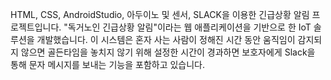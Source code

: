 HTML, CSS, AndroidStudio, 아두이노 및 센서, SLACK을 이용한 긴급상황 알림 프로젝트입니다. "독거노인 긴급상황 알림"이라는 웹 애플리케이션을 기반으로 한 IoT 솔루션을 개발했습니다. 이 시스템은 혼자 사는 사람이 정해진 시간 동안 움직임이 감지되지 않으면 골든타임을 놓치지 않기 위해 설정한 시간이 경과하면 보호자에게 Slack을 통해 문자 메시지를 보내는 기능을 포함하고 있습니다.
 
 
